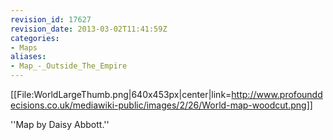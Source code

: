```yaml
---
revision_id: 17627
revision_date: 2013-03-02T11:41:59Z
categories:
- Maps
aliases:
- Map_-_Outside_The_Empire
---
```


[[File:WorldLargeThumb.png|640x453px|center|link=http://www.profounddecisions.co.uk/mediawiki-public/images/2/26/World-map-woodcut.png]]

''Map by Daisy Abbott.''

